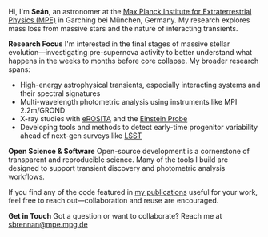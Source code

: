 
Hi, I'm **Seán**, an astronomer at the [Max Planck Institute for Extraterrestrial Physics (MPE)](https://www.mpe.mpg.de/main) in Garching bei München, Germany. My research explores mass loss from massive stars and the nature of interacting transients.

**Research Focus**
I'm interested in the final stages of massive stellar evolution—investigating pre-supernova activity to better understand what happens in the weeks to months before core collapse. My broader research spans:

* High-energy astrophysical transients, especially interacting systems and their spectral signatures
* Multi-wavelength photometric analysis using instruments like MPI 2.2m/GROND
* X-ray studies with [eROSITA](https://www.mpe.mpg.de/eROSITA) and the [Einstein Probe](https://www.einsteinprobe.org/)
* Developing tools and methods to detect early-time progenitor variability ahead of next-gen surveys like [LSST](https://www.lsst.org/)

**Open Science & Software**
Open-source development is a cornerstone of transparent and reproducible science. Many of the tools I build are designed to support transient discovery and photometric analysis workflows.

If you find any of the code featured in [my publications](https://ui.adsabs.harvard.edu/search/filter_author_facet_hier_fq_author=AND&filter_author_facet_hier_fq_author=author_facet_hier%3A%221%2FBrennan%2C%20S%2FBrennan%2C%20S%20%20J%22&filter_database_fq_database=AND&filter_database_fq_database=database%3A%22astronomy%22&fq=%7B!type%3Daqp%20v%3D%24fq_database%7D&fq=%7B!type%3Daqp%20v%3D%24fq_author%7D&fq_author=%28author_facet_hier%3A%221%2FBrennan%2C%20S%2FBrennan%2C%20S%20%20J%22%29&fq_database=%28database%3A%22astronomy%22%29&q=author%3A%22S.%20J.%20Brennan%22%20%20year%3A2018-3000&sort=date%20desc%2C%20bibcode%20desc&p_=0) useful for your work, feel free to reach out—collaboration and reuse are encouraged.

**Get in Touch**
Got a question or want to collaborate? Reach me at [sbrennan@mpe.mpg.de](mailto:sbrennan@mpe.mpg.de)
